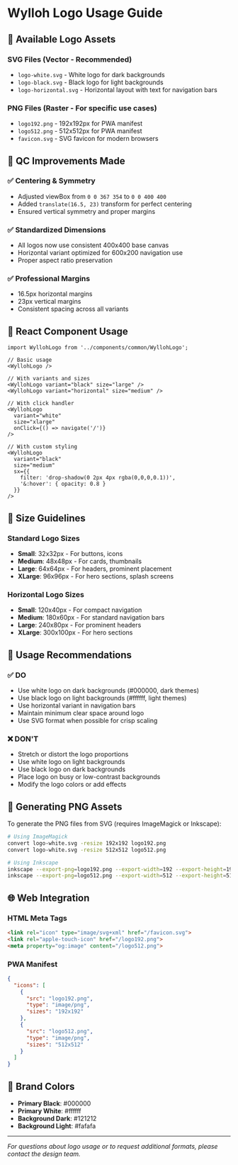 # Wylloh Logo Usage Guide

## 📁 **Available Logo Assets**

### SVG Files (Vector - Recommended)
- `logo-white.svg` - White logo for dark backgrounds
- `logo-black.svg` - Black logo for light backgrounds  
- `logo-horizontal.svg` - Horizontal layout with text for navigation bars

### PNG Files (Raster - For specific use cases)
- `logo192.png` - 192x192px for PWA manifest
- `logo512.png` - 512x512px for PWA manifest
- `favicon.svg` - SVG favicon for modern browsers

## 🎨 **QC Improvements Made**

### ✅ **Centering & Symmetry**
- Adjusted viewBox from `0 0 367 354` to `0 0 400 400`
- Added `translate(16.5, 23)` transform for perfect centering
- Ensured vertical symmetry and proper margins

### ✅ **Standardized Dimensions**
- All logos now use consistent 400x400 base canvas
- Horizontal variant optimized for 600x200 navigation use
- Proper aspect ratio preservation

### ✅ **Professional Margins**
- 16.5px horizontal margins
- 23px vertical margins
- Consistent spacing across all variants

## 🔧 **React Component Usage**

```tsx
import WyllohLogo from '../components/common/WyllohLogo';

// Basic usage
<WyllohLogo />

// With variants and sizes
<WyllohLogo variant="black" size="large" />
<WyllohLogo variant="horizontal" size="medium" />

// With click handler
<WyllohLogo 
  variant="white" 
  size="xlarge" 
  onClick={() => navigate('/')} 
/>

// With custom styling
<WyllohLogo 
  variant="black"
  size="medium"
  sx={{ 
    filter: 'drop-shadow(0 2px 4px rgba(0,0,0,0.1))',
    '&:hover': { opacity: 0.8 }
  }}
/>
```

## 📐 **Size Guidelines**

### Standard Logo Sizes
- **Small**: 32x32px - For buttons, icons
- **Medium**: 48x48px - For cards, thumbnails  
- **Large**: 64x64px - For headers, prominent placement
- **XLarge**: 96x96px - For hero sections, splash screens

### Horizontal Logo Sizes
- **Small**: 120x40px - For compact navigation
- **Medium**: 180x60px - For standard navigation bars
- **Large**: 240x80px - For prominent headers
- **XLarge**: 300x100px - For hero sections

## 🎯 **Usage Recommendations**

### ✅ **DO**
- Use white logo on dark backgrounds (#000000, dark themes)
- Use black logo on light backgrounds (#ffffff, light themes)
- Use horizontal variant in navigation bars
- Maintain minimum clear space around logo
- Use SVG format when possible for crisp scaling

### ❌ **DON'T**
- Stretch or distort the logo proportions
- Use white logo on light backgrounds
- Use black logo on dark backgrounds
- Place logo on busy or low-contrast backgrounds
- Modify the logo colors or add effects

## 🔄 **Generating PNG Assets**

To generate the PNG files from SVG (requires ImageMagick or Inkscape):

```bash
# Using ImageMagick
convert logo-white.svg -resize 192x192 logo192.png
convert logo-white.svg -resize 512x512 logo512.png

# Using Inkscape
inkscape --export-png=logo192.png --export-width=192 --export-height=192 logo-white.svg
inkscape --export-png=logo512.png --export-width=512 --export-height=512 logo-white.svg
```

## 🌐 **Web Integration**

### HTML Meta Tags
```html
<link rel="icon" type="image/svg+xml" href="/favicon.svg">
<link rel="apple-touch-icon" href="/logo192.png">
<meta property="og:image" content="/logo512.png">
```

### PWA Manifest
```json
{
  "icons": [
    {
      "src": "logo192.png",
      "type": "image/png",
      "sizes": "192x192"
    },
    {
      "src": "logo512.png", 
      "type": "image/png",
      "sizes": "512x512"
    }
  ]
}
```

## 🎨 **Brand Colors**

- **Primary Black**: #000000
- **Primary White**: #ffffff
- **Background Dark**: #121212
- **Background Light**: #fafafa

---

*For questions about logo usage or to request additional formats, please contact the design team.* 